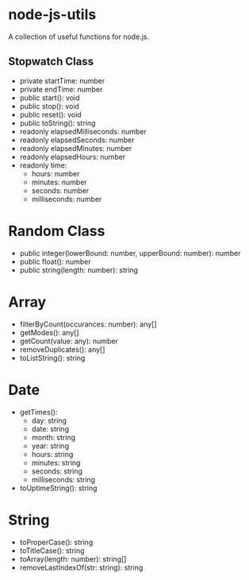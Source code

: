 # node-js-utils
A collection of useful functions for node.js.

## Stopwatch Class
- private startTime: number        
- private endTime: number        
- public start(): void        
- public stop(): void        
- public reset(): void        
- public toString(): string        
- readonly elapsedMilliseconds: number        
- readonly elapsedSeconds: number        
- readonly elapsedMinutes: number        
- readonly elapsedHours: number        
- readonly time:    
    - hours: number        
    - minutes: number        
    - seconds: number        
    - milliseconds: number        

# Random Class
- public integer(lowerBound: number, upperBound: number): number        
- public float(): number        
- public string(length: number): string        

# Array
- filterByCount(occurances: number): any[]        
- getModes(): any[]        
- getCount(value: any): number        
- removeDuplicates(): any[]        
- toListString(): string        

# Date 
- getTimes():    
    - day: string        
    - date: string        
    - month: string        
    - year: string        
    - hours: string        
    - minutes: string        
    - seconds: string        
    - milliseconds: string        
- toUptimeString(): string         

# String
- toProperCase(): string        
- toTitleCase(): string        
- toArray(length: number): string[]        
- removeLastIndexOf(str: string): string        